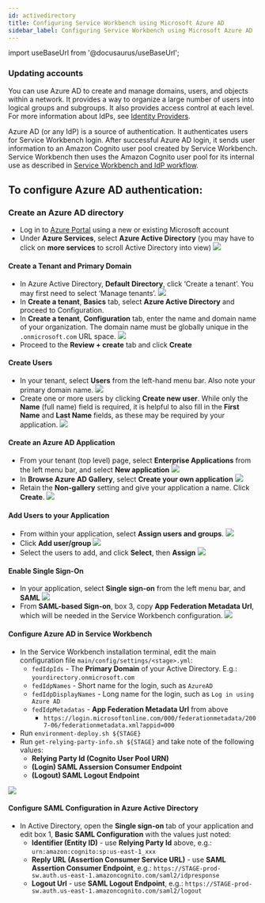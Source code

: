 ```yaml
---
id: activedirectory
title: Configuring Service Workbench using Microsoft Azure AD
sidebar_label: Configuring Service Workbench using Microsoft Azure AD
---
```

import useBaseUrl from '@docusaurus/useBaseUrl';

### Updating accounts

You can use Azure AD to create and manage domains, users, and objects within a network. It provides a way to organize a large number of users into logical groups and subgroups. It also provides access control at each level. For more information about IdPs, see [Identity Providers](https://docs.microsoft.com/en-us/azure/active-directory/external-identities/identity-providers).

Azure AD (or any IdP) is a source of authentication. It authenticates users for Service Workbench login. After successful Azure AD login, it sends user information to an Amazon Cognito user pool created by Service Workbench. Service Workbench then uses the Amazon Cognito user pool for its internal use as described in [Service Workbench and IdP workflow](/configuration_guide/workflow).

## To configure Azure AD authentication:

### Create an Azure AD directory
* Log in to [Azure Portal](https://portal.azure.com) using a new or existing Microsoft account
* Under **Azure Services**, select **Azure Active Directory** (you may have to click on **more services** to scroll Active Directory into view)
![](../images/active_directory_00.png)

#### Create a Tenant and Primary Domain
* In Azure Active Directory, **Default Directory**, click ‘Create a tenant’.  You may first need to select ‘Manage tenants’.
![](../images/active_directory_07.png)
* In **Create a tenant**, **Basics** tab, select **Azure Active Directory** and proceed to Configuration.
* In **Create a tenant**, **Configuration** tab, enter the name and domain name of your organization.  The domain name must be globally unique in the `.onmicrosoft.com`  URL space.
![](../images/active_directory_08.png)
* Proceed to the **Review + create** tab and click **Create**

#### Create Users
* In your tenant, select **Users** from the left-hand menu bar. Also note your primary domain name.
![](../images/active_directory_09.png)
* Create one or more users by clicking **Create new user**.  While only the **Name** (full name) field is required, it is helpful to also fill in the **First Name** and **Last Name** fields, as these may be required by your application.
![](../images/active_directory_10.png)

#### Create an Azure AD Application
* From your tenant (top level) page, select **Enterprise Applications** from the left menu bar, and select **New application**
![](../images/active_directory_01.png)
* In **Browse Azure AD Gallery**, select **Create your own application**
![](../images/active_directory_11.png)
* Retain the **Non-gallery** setting and give your application a name.  Click **Create**.
![](../images/active_directory_03.png)

#### Add Users to your Application
* From within your application, select **Assign users and groups**.
![](../images/active_directory_12.png)
* Click **Add user/group**
![](../images/active_directory_13.png)
* Select the users to add, and click **Select**, then **Assign**
![](../images/active_directory_14.png)

#### Enable Single Sign-On
* In your application, select **Single sign-on** from the left menu bar, and **SAML**
![](../images/active_directory_15.png)
* From **SAML-based Sign-on**, box 3, copy **App Federation Metadata Url**, which will be needed in the Service Workbench configuration.
![](../images/active_directory_16.png)

#### Configure Azure AD in Service Workbench
* In the Service Workbench installation terminal, edit the main configuration file `main/config/settings/<stage>.yml`:
	* `fedIdpIds` - The **Primary Domain** of your Active Directory.  E.g.: `yourdirectory.onmicrosoft.com`
	* `fedIdpNames` - Short name for the login, such as `AzureAD`
	* `fedIdpDisplayNames` - Long name for the login, such as `Log in using Azure AD`
	* `fedIdpMetadatas` - **App Federation Metadata Url** from above
		* `https://login.microsoftonline.com/000/federationmetadata/2007-06/federationmetadata.xml?appid=000`
* Run `environment-deploy.sh ${STAGE}`
* Run `get-relying-party-info.sh ${STAGE}` and take note of the following values:
	* **Relying Party Id (Cognito User Pool URN)**
	* **(Login) SAML Assersion Consumer Endpoint**
	* **(Logout) SAML Logout Endpoint**
    
![](../deployment/post_deployment/script.png)

#### Configure SAML Configuration in Azure Active Directory
* In Active Directory, open the **Single sign-on** tab of your application and edit box 1, **Basic SAML Configuration** with the values just noted:
	* **Identifier (Entity ID)** - use **Relying Party Id** above, e.g.: `urn:amazon:cognito:sp:us-east-1_xxx`
	* **Reply URL (Assertion Consumer Service URL)** - use **SAML Assertion Consumer Endpoint**, e.g.: `https://STAGE-prod-sw.auth.us-east-1.amazoncognito.com/saml2/idpresponse`
	* **Logout Url** - use **SAML Logout Endpoint**, e.g.: `https://STAGE-prod-sw.auth.us-east-1.amazoncognito.com/saml2/logout`
